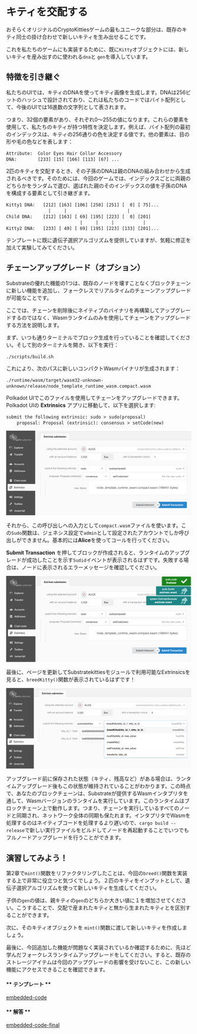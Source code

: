 キティを交配する
===

おそらくオリジナルのCryptoKittiesゲームの最もユニークな部分は、既存のキティ同士の掛け合わせで新しいキティを生み出せることです。

これを私たちのゲームにも実装するために、既に`Kitty`オブジェクトには、新しいキティを産み出すのに使われる`dna`と `gen`を導入しています。

## 特徴を引き継ぐ

私たちのUIでは、キティのDNAを使ってキティ画像を生成します。DNAは256ビットのハッシュで設計されており、これは私たちのコードではバイト配列として、今後のUIでは16進数の文字列として表されます。

つまり、32個の要素があり、それぞれ0〜255の値になります。これらの要素を使用して、私たちのキティが持つ特性を決定します。例えば、バイト配列の最初のインデックスは、キティの256通りの色を決定する値です。他の要素は、目の形や毛の色などを表します：

```
Attribute:  Color Eyes Hair Collar Accessory
DNA:        [233] [15] [166] [113] [67] ...
```

2匹のキティを交配するとき、その子孫のDNAは親のDNAの組み合わせから生成されるべきです。そのためには、今回のゲームでは、インデックスごとに両親のどちらかをランダムで選び、選ばれた親のそのインデックスの値を子孫のDNAを構成する要素として引き継ぎます。

```
Kitty1 DNA:   [212] [163] [106] [250] [251] [  0] [ 75]...
                |     |                       |
Child DNA:    [212] [163] [ 69] [195] [223] [  0] [201]
                            |     |     |           |
Kitty2 DNA:   [233] [ 49] [ 69] [195] [223] [133] [201]...
```

テンプレートに既に遺伝子選択アルゴリズムを提供していますが、気軽に修正を加えて実験してみてください。

## チェーンアップグレード（オプション）

Substrateの優れた機能の1つは、既存のノードを壊すことなくブロックチェーンに新しい機能を追加し、フォークレスでリアルタイムのチェーンアップグレードが可能なことです。

ここでは、チェーンを削除後にネイティブのバイナリを再構築してアップグレードするのではなく、Wasmランタイムのみを使用してチェーンをアップグレードする方法を説明します。

まず、いつも通りターミナルでブロック生成を行っていることを確認してください。そして別のターミナルを開き、以下を実行：

```
./scripts/build.sh
```

これにより、次のパスに新しいコンパクトWasmバイナリが生成されます：

```
./runtime/wasm/target/wasm32-unknown-unknown/release/node_template_runtime_wasm.compact.wasm
```

Polkadot UIでこのファイルを使用してチェーンをアップグレードできます。 Polkadot UIの **Extrinsics** アプリに移動して、以下を選択します:

```
submit the following extrinsic: sudo > sudo(proposal)
    proposal: Proposal (extrinsic): consensus > setCode(new)
```

![Image of the runtime extrinsic](../../3/assets/runtime-upgrade-extrinsic.png)

それから、この呼び出しへの入力として`compact.wasm`ファイルを使います。この`Sudo`関数は、ジェネシス設定で`admin`として設定されたアカウントでしか呼び出しができません。基本的には**Alice**を使ってコールを行ってください。

**Submit Transaction** を押してブロックが作成されると、ランタイムのアップグレードが成功したことを示す`Sudid`イベントが表示されるはずです。失敗する場合は、ノードに表示されるエラーメッセージを確認してください。

![Image of the Sudid event](../../3/assets/sudid-event.png)

最後に、ページを更新してSubstratekittiesモジュールで利用可能なExtrinsicsを見ると、`breedKitty()`関数が表示されているはずです！

![Image of the breed kitty function](../../3/assets/breed-kitty-function.png)

アップグレード前に保存された状態（キティ、残高など）がある場合は、ランタイムアップグレード後もこの状態が維持されていることがわかります。この時点で、あなたのブロックチェーンは、Substrateが提供するWasmインタプリタを通して、Wasmバージョンのランタイムを実行しています。このランタイムはブロックチェーン上で動作します。つまり、チェーンを実行しているすべてのノードと同期され、ネットワーク全体の同期も保たれます。インタプリタでWasmを処理するのはネイティブコードを処理するより遅いので、`cargo build --release`で新しい実行ファイルをビルドしてノードを再起動することでいつでもフルノードアップグレードを行うことができます。

## 演習してみよう！

第2章で`mint()`関数をリファクタリングしたことは、今回の`breed()`関数を実装する上で非常に役立つと気づくでしょう。２匹のキティをインプットとして、遺伝子選択アルゴリズムを使って新しいキティを生成してください。

子供の`gen`の値は、親キティの`gen`のどちらか大きい値に１を増加させてください。こうすることで、交配で産まれたキティと無から生まれたキティとを区別することができます。

次に、そのキティオブジェクトを `mint()`関数に渡して新しいキティを作成しましょう。

最後に、今回追加した機能が問題なく実装されているか確認するために、先ほど学んだフォークレスランタイムアップグレードをしてください。すると、既存のストレージアイテムは今回のアップグレードの影響を受けないこと、この新しい機能にアクセスできることを確認できます。

<!-- tabs:start -->

#### ** テンプレート **

[embedded-code](../../3/assets/3.4-template.rs ':include :type=code embed-template')

#### ** 解答 **

[embedded-code-final](../../3/assets/3.4-finished-code.rs ':include :type=code embed-final')

<!-- tabs:end -->
